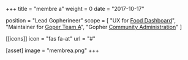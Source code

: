 +++
title = "membre a"
weight = 0
date = "2017-10-17"

position = "Lead Gopherineer"
scope = [
  "UX for [Food Dashboard](#)",
  "Maintainer for [Goper Team A](#)",
  "Gopher [Community Administration](#)"
]

[[icons]]
  icon = "fas fa-at"
  url = "#"

[asset]
  image = "membrea.png"
+++
